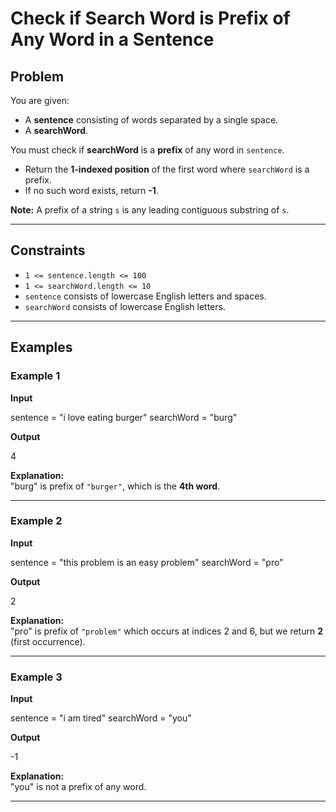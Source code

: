 # Check if Search Word is Prefix of Any Word in a Sentence

## Problem
You are given:
- A **sentence** consisting of words separated by a single space.  
- A **searchWord**.  

You must check if **searchWord** is a **prefix** of any word in `sentence`.  

- Return the **1-indexed position** of the first word where `searchWord` is a prefix.  
- If no such word exists, return **-1**.  

**Note:** A prefix of a string `s` is any leading contiguous substring of `s`.

---

## Constraints
- `1 <= sentence.length <= 100`
- `1 <= searchWord.length <= 10`
- `sentence` consists of lowercase English letters and spaces.
- `searchWord` consists of lowercase English letters.

---

## Examples

### Example 1
**Input**

sentence = "i love eating burger"
searchWord = "burg"

**Output**

4

**Explanation:**  
"burg" is prefix of `"burger"`, which is the **4th word**.

---

### Example 2
**Input**

sentence = "this problem is an easy problem"
searchWord = "pro"

**Output**

2

**Explanation:**  
"pro" is prefix of `"problem"` which occurs at indices 2 and 6, but we return **2** (first occurrence).

---

### Example 3
**Input**

sentence = "i am tired"
searchWord = "you"

**Output**

-1

**Explanation:**  
"you" is not a prefix of any word.

---
